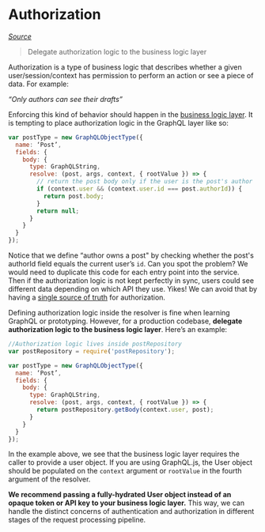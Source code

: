 # Authorization

[*Source*](http://graphql.org/learn/authorization/)

> Delegate authorization logic to the business logic layer

Authorization is a type of business logic that describes whether a given user/session/context has permission to perform an action or see a piece of data. For example:

*“Only authors can see their drafts”*

Enforcing this kind of behavior should happen in the [business logic layer](http://graphql.org/learn/thinking-in-graphs/#business-logic-layer). It is tempting to place authorization logic in the GraphQL layer like so:
```js
var postType = new GraphQLObjectType({
  name: ‘Post’,
  fields: {
    body: {
      type: GraphQLString,
      resolve: (post, args, context, { rootValue }) => {
        // return the post body only if the user is the post's author
        if (context.user && (context.user.id === post.authorId)) {
          return post.body;
        }
        return null;
      }
    }
  }
});
```

Notice that we define “author owns a post" by checking whether the post's authorId field equals the current user’s ``id``. Can you spot the problem? We would need to duplicate this code for each entry point into the service. Then if the authorization logic is not kept perfectly in sync, users could see different data depending on which API they use. Yikes! We can avoid that by having a [single source of truth](http://graphql.org/learn/thinking-in-graphs/#business-logic-layer) for authorization.


Defining authorization logic inside the resolver is fine when learning GraphQL or prototyping. However, for a production codebase, **delegate authorization logic to the business logic layer**. Here’s an example:
```js
//Authorization logic lives inside postRepository
var postRepository = require('postRepository');

var postType = new GraphQLObjectType({
  name: ‘Post’,
  fields: {
    body: {
      type: GraphQLString,
      resolve: (post, args, context, { rootValue }) => {
        return postRepository.getBody(context.user, post);
      }
    }
  }
});
```

In the example above, we see that the business logic layer requires the caller to provide a user object. If you are using GraphQL.js, the User object should be populated on the ``context`` argument or ``rootValue`` in the fourth argument of the resolver.

**We recommend passing a fully-hydrated User object instead of an opaque token or API key to your business logic layer.** This way, we can handle the distinct concerns of authentication and authorization in different stages of the request processing pipeline.

